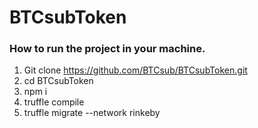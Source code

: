 # BTCsubToken

### How to run the project in your machine.

1. Git clone <https://github.com/BTCsub/BTCsubToken.git>
2. cd BTCsubToken
3. npm i
4. truffle compile
5. truffle migrate --network rinkeby